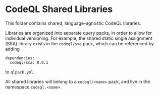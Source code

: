 # CodeQL Shared Libraries

This folder contains shared, language-agnostic CodeQL libraries.

Libraries are organized into separate query packs, in order to allow for
individual versioning. For example, the shared static single assignment (SSA)
library exists in the `codeql/ssa` pack, which can be referenced by adding

```
dependencies:
  codeql/ssa: 0.0.1
```

to `qlpack.yml`.

All shared libraries will belong to a `codeql/<name>` pack, and live in the
namespace `codeql.<name>`.

